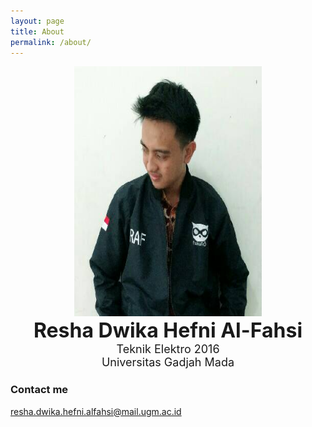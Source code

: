 ```yaml
---
layout: page
title: About
permalink: /about/
---
```



<center><img src="/images/reshalfahsi.jpg" alt="Profil Picture" width ="300" height="400"></center>
<div style="text-align: center">
  <font size="6rem"><strong>Resha Dwika Hefni Al-Fahsi</strong><br></font>
  <font size="4.5rem">
    Teknik Elektro 2016<br>
    Universitas Gadjah Mada<br>
  </font>
</div>

### Contact me
[resha.dwika.hefni.alfahsi@mail.ugm.ac.id](mailto:resha.dwika.hefni.alfahsi@mail.ugm.ac.id)


